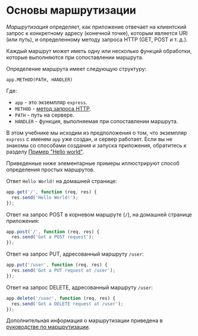 # Основы маршрутизации

*Маршрутизация* определяет, как приложение отвечает на клиентский запрос к конкретному адресу (конечной точке), которым является URI (или путь), и определенному методу запроса HTTP (GET, POST и т. д.).

Каждый маршрут может иметь одну или несколько функций обработки, которые выполняются при сопоставлении маршрута.

Определение маршрута имеет следующую структуру:

```
app.METHOD(PATH, HANDLER)
```

Где:

- `app` - это экземпляр `express`.
- `METHOD` - [метод запроса HTTP](http://en.wikipedia.org/wiki/Hypertext_Transfer_Protocol).
- `PATH` - путь на сервере.
- `HANDLER` - функция, выполняемая при сопоставлении маршрута.

В этом учебнике мы исходим из предположения о том, что экземпляр `express` с именем `app` уже создан, и сервер работает. Если вы не знакомы со способами создания и запуска приложения, обратитесь к разделу [Пример "Hello world"](hello-world.md).

Приведенные ниже элементарные примеры иллюстрируют способ определения простых маршрутов.

Ответ `Hello World!` на домашней странице:

```js
app.get('/', function (req, res) {
  res.send('Hello World!');
});
```

Ответ на запрос POST в корневом маршруте (`/`), на домашней странице приложения:

```js
app.post('/', function (req, res) {
  res.send('Got a POST request');
});
```

Ответ на запрос PUT, адресованный маршруту `/user`:

```js
app.put('/user', function (req, res) {
  res.send('Got a PUT request at /user');
});
```

Ответ на запрос DELETE, адресованный маршруту `/user`:

```js
app.delete('/user', function (req, res) {
  res.send('Got a DELETE request at /user');
});
```

Дополнительная информация о маршрутизации приведена в [руководстве по маршрутизации](routing.md).
